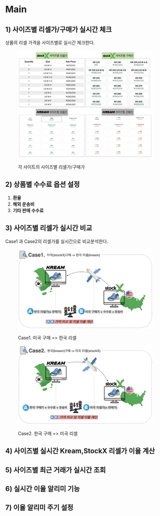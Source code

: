 # Main

## 1) 사이즈별 리셀가/구매가 실시간 체크

상품의 리셀 가격을 사이즈별로 실시간 체크한다.

<figure><img src="../.gitbook/assets/image (5).png" alt=""><figcaption><p>각 사이트의 사이즈별 리셀가/구매가</p></figcaption></figure>

## 2) 상품별 수수료 옵션 설정

1. **환율**
2. **해외 운송비**
3. **기타 판매 수수료**

## 3) 사이즈별 리셀가 실시간 비교

Case1 과 Case2의 리셀가를 실시간으로 비교분석한다.

<figure><img src="../.gitbook/assets/image (3).png" alt=""><figcaption><p>Case1. 미국 구매 => 한국 리셀</p></figcaption></figure>

<figure><img src="../.gitbook/assets/image (2).png" alt=""><figcaption><p>Case2. 한국 구매 => 미국 리셀</p></figcaption></figure>

## 4) 사이즈별 실시간 Kream,StockX 리셀가 이율 계산

## 5) 사이즈별 최근 거래가 실시간 조회

## 6) 실시간 이율 알리미 기능

## 7) 이율 알리미 주기 설정
